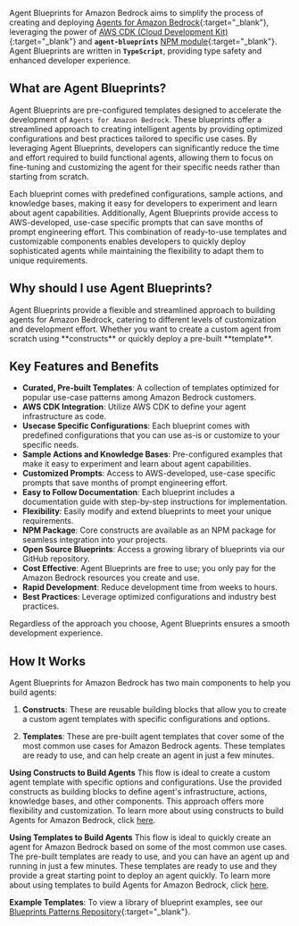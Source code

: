 Agent Blueprints for Amazon Bedrock aims to simplify the process of creating and deploying [Agents for Amazon Bedrock](https://docs.aws.amazon.com/bedrock/latest/userguide/agents.html){:target="_blank"}, leveraging the power of [AWS CDK (Cloud Development Kit)](https://docs.aws.amazon.com/cdk/v2/guide/home.html){:target="_blank"} and <b>`agent-blueprints`</b> [NPM module](https://www.npmjs.com/package/@aws/agents-for-amazon-bedrock-blueprints){:target="_blank"}. Agent Blueprints are written in <b>`TypeScript`</b>, providing type safety and enhanced developer experience.

## What are Agent Blueprints?
Agent Blueprints are pre-configured templates designed to accelerate the development of `Agents for Amazon Bedrock`. These blueprints offer a streamlined approach to creating intelligent agents by providing optimized configurations and best practices tailored to specific use cases. By leveraging Agent Blueprints, developers can significantly reduce the time and effort required to build functional agents, allowing them to focus on fine-tuning and customizing the agent for their specific needs rather than starting from scratch.

Each blueprint comes with predefined configurations, sample actions, and knowledge bases, making it easy for developers to experiment and learn about agent capabilities. Additionally, Agent Blueprints provide access to AWS-developed, use-case specific prompts that can save months of prompt engineering effort. This combination of ready-to-use templates and customizable components enables developers to quickly deploy sophisticated agents while maintaining the flexibility to adapt them to unique requirements.


<h2>Why should I use Agent Blueprints?</h2>
Agent Blueprints provide a flexible and streamlined approach to building agents for Amazon Bedrock, catering to different levels of customization and development effort. Whether you want to create a custom agent from scratch using **constructs** or quickly deploy a pre-built **template**.

## Key Features and Benefits
- **Curated, Pre-built Templates**: A collection of templates optimized for popular use-case patterns among Amazon Bedrock customers.
- **AWS CDK Integration**: Utilize AWS CDK to define your agent infrastructure as code.
- **Usecase Specific Configurations**: Each blueprint comes with predefined configurations that you can use as-is or customize to your specific needs.
- **Sample Actions and Knowledge Bases**: Pre-configured examples that make it easy to experiment and learn about agent capabilities.
- **Customized Prompts**: Access to AWS-developed, use-case specific prompts that save months of prompt engineering effort.
- **Easy to Follow Documentation**: Each blueprint includes a documentation guide with step-by-step instructions for implementation.
- **Flexibility**: Easily modify and extend blueprints to meet your unique requirements.
- **NPM Package**: Core constructs are available as an NPM package for seamless integration into your projects.
- **Open Source Blueprints**: Access a growing library of blueprints via our GitHub repository.
- **Cost Effective**: Agent Blueprints are free to use; you only pay for the Amazon Bedrock resources you create and use.
- **Rapid Development**: Reduce development time from weeks to hours.
- **Best Practices**: Leverage optimized configurations and industry best practices.

Regardless of the approach you choose, Agent Blueprints ensures a smooth development experience.

<h2>How It Works</h2>
Agent Blueprints for Amazon Bedrock has two main components to help you build agents:

1. **Constructs**: These are reusable building blocks that allow you to create a custom agent templates with specific configurations and options.

2. **Templates**: These are pre-built agent templates that cover some of the most common use cases for Amazon Bedrock agents. These templates are ready to use, and can help create an agent in just a few minutes.

**Using Constructs to Build Agents**
This flow is ideal to create a custom agent template with specific options and configurations. Use the provided constructs as building blocks to define agent's infrastructure, actions, knowledge bases, and other components. This approach offers more flexibility and customization. To learn more about using constructs to build Agents for Amazon Bedrock, click [here](./using-constructs/getting-started-with-constructs.md).

**Using Templates to Build Agents**
This flow is ideal to quickly create an agent for Amazon Bedrock based on some of the most common use cases. The pre-built templates are ready to use, and you can have an agent up and running in just a few minutes. These templates are ready to use and they provide a great starting point to deploy an agent quickly. To learn more about using templates to build Agents for Amazon Bedrock, click [here](./using-templates/getting-started-with-templates.md).

**Example Templates**: 
To view a library of blueprint examples, see our [Blueprints Patterns Repository](https://github.com/aws-samples/amazon-bedrock-samples/tree/main/agents-for-bedrock/agent-blueprint-templates){:target="_blank"}.